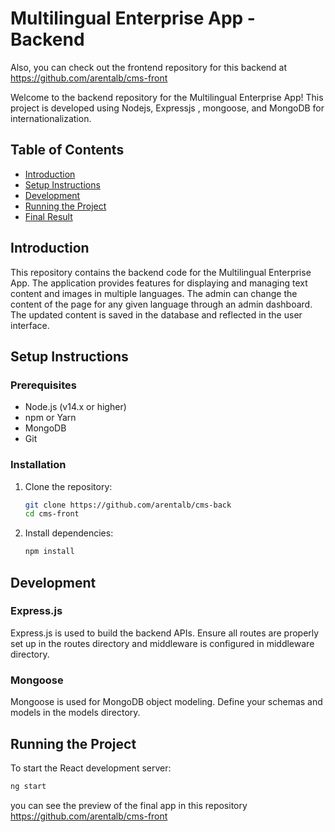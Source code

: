 # Multilingual Enterprise App - Backend
Also, you can check out the frontend repository for this backend at https://github.com/arentalb/cms-front

Welcome to the backend repository for the Multilingual Enterprise App! This project is developed using Nodejs, Expressjs , mongoose, and MongoDB  for internationalization.


## Table of Contents

- [Introduction](#introduction)
- [Setup Instructions](#setup-instructions)
- [Development](#development)
- [Running the Project](#running-the-project)
- [Final Result](#final-result)


## Introduction

This repository contains the backend code for the Multilingual Enterprise App. The application provides features for displaying and managing text content and images in multiple languages. The admin can change the content of the page for any given language through an admin dashboard. The updated content is saved in the database and reflected in the user interface.


## Setup Instructions

### Prerequisites

- Node.js (v14.x or higher)
- npm or Yarn
- MongoDB
- Git


### Installation

1. Clone the repository:
    ```bash
   git clone https://github.com/arentalb/cms-back
    cd cms-front
    ```
2. Install dependencies:
    ```bash
    npm install
    ```

## Development

###  Express.js

Express.js is used to build the backend APIs. Ensure all routes are properly set up in the routes directory and middleware is configured in middleware directory.

### Mongoose

Mongoose is used for MongoDB object modeling. Define your schemas and models in the models directory.



## Running the Project

To start the React development server:

```bash
ng start
```

you can see the preview of the final app in this repository https://github.com/arentalb/cms-front

